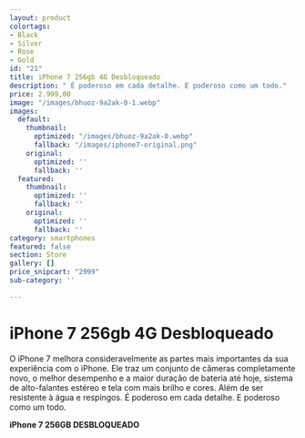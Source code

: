 ```yaml
---
layout: product
colortags:
- Black
- Silver
- Rose
- Gold
id: "21"
title: iPhone 7 256gb 4G Desbloqueado
description: " É poderoso em cada detalhe. E poderoso como um todo."
price: 2.999,00
image: "/images/bhuoz-9a2ak-0-1.webp"
images:
  default:
    thumbnail:
      optimized: "/images/bhuoz-9a2ak-0.webp"
      fallback: "/images/iphone7-original.png"
    original:
      optimized: ''
      fallback: ''
  featured:
    thumbnail:
      optimized: ''
      fallback: ''
    original:
      optimized: ''
      fallback: ''
category: smartphones
featured: false
section: Store
gallery: []
price_snipcart: "2999"
sub-category: ''

---
```

# iPhone 7 256gb 4G Desbloqueado

O iPhone 7 melhora consideravelmente as partes mais importantes da sua experiência com o iPhone. Ele traz um conjunto de câmeras completamente novo, o melhor desempenho e a maior duração de bateria até hoje, sistema de alto-falantes estéreo e tela com mais brilho e cores. Além de ser resistente à água e respingos. É poderoso em cada detalhe. E poderoso como um todo.

**iPhone 7 256GB DESBLOQUEADO**